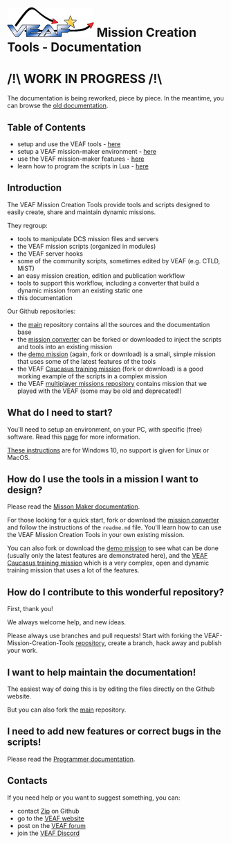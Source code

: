 # [![VEAF-logo]][VEAF website] Mission Creation Tools - Documentation

# /!\ **WORK IN PROGRESS** /!\
The documentation is being reworked, piece by piece. 
In the meantime, you can browse the [old documentation](../old_documentation/_index.md).

## Table of Contents

- setup and use the VEAF tools - [here](./tools/index.md)
- setup a VEAF mission-maker environment - [here](./environment/index.md)
- use the VEAF mission-maker features - [here](./mission-maker/index.md)
- learn how to program the scripts in Lua - [here](./programmer/index.md)

## Introduction

The VEAF Mission Creation Tools provide tools and scripts designed to easily create, share and maintain dynamic missions.

They regroup:

* tools to manipulate DCS mission files and servers
* the VEAF mission scripts (organized in modules)
* the VEAF server hooks
* some of the community scripts, sometimes edited by VEAF (e.g. CTLD, MiST)
* an easy mission creation, edition and publication workflow
* tools to support this workflow, including a converter that build a dynamic mission from an existing static one
* this documentation

Our Github repositories:

* the [main][VEAF-Mission-Creation-Tools-repository] repository contains all the sources and the documentation base
* the [mission converter][VEAF-mission-converter-repository] can be forked or downloaded to inject the scripts and tools into an existing mission
* the [demo mission][VEAF-demo-mission-repository] (again, fork or download) is a small, simple mission that uses some of the latest features of the tools
* the VEAF [Caucasus training mission][VEAF-Open-Training-Mission-repository] (fork or download) is a good working example of the scripts in a complex mission
* the VEAF [multiplayer missions repository][VEAF-Multiplayer-Missions-repository] contains mission that we played with the VEAF (some may be old and deprecated!)

## What do I need to start?

You'll need to setup an environment, on your PC, with specific (free) software. Read this [page](./environment/index.md) for more information.

[These instructions](./environment/index.md) are for Windows 10, no support is given for Linux or MacOS.
## How do I use the tools in a mission I want to design?

Please read the [Misson Maker documentation](./mission-maker/index.md).

For those looking for a quick start, fork or download the [mission converter](https://github.com/VEAF/VEAF-mission-converter) and follow the instructions of the `readme.md` file. You'll learn how to can use the VEAF Mission Creation Tools in your own existing mission.

You can also fork or download the [demo mission](https://github.com/VEAF/VEAF-Demo-Mission) to see what can be done (usually only the latest features are demonstrated here), and the [VEAF Caucasus training mission](https://github.com/VEAF/VEAF-Open-Training-Mission) which is a very complex, open and dynamic training mission that uses a lot of the features.

## How do I contribute to this wonderful repository?

First, thank you!

We always welcome help, and new ideas.

Please always use branches and pull requests! Start with forking the VEAF-Mission-Creation-Tools [repository](https://github.com/VEAF/VEAF-Mission-Creation-Tools), create a branch, hack away and publish your work.

## I want to help maintain the documentation!

The easiest way of doing this is by editing the files directly on the Github website.

But you can also fork the [main][VEAF-Mission-Creation-Tools-repository] repository.

## I need to add new features or correct bugs in the scripts!

Please read the [Programmer documentation](./programmer/index.md).

## Contacts

If you need help or you want to suggest something, you can:

* contact [Zip][Zip on Github] on Github
* go to the [VEAF website]
* post on the [VEAF forum]
* join the [VEAF Discord]


[Badge-Discord]: https://img.shields.io/discord/471061487662792715?label=VEAF%20Discord&style=for-the-badge
[VEAF-logo]: ./.images/logo.png?raw=true
[VEAF Discord]: https://www.veaf.org/discord
[Zip on Github]: https://github.com/davidp57
[VEAF website]: https://www.veaf.org
[VEAF forum]: https://www.veaf.org/forum

[VEAF-Mission-Creation-Tools-repository]: https://github.com/VEAF/VEAF-Mission-Creation-Tools
[VEAF-mission-converter-repository]:https://github.com/VEAF/VEAF-mission-converter
[VEAF-demo-mission-repository]: https://github.com/VEAF/VEAF-Demo-Mission
[VEAF-Open-Training-Mission-repository]:https://github.com/VEAF/VEAF-Open-Training-Mission
[VEAF-Multiplayer-Missions-repository]: https://github.com/VEAF/VEAF-Multiplayer-Missions

